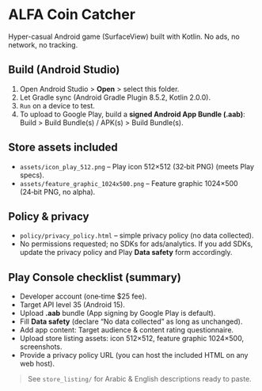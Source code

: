 
# ALFA Coin Catcher

Hyper-casual Android game (SurfaceView) built with Kotlin. No ads, no network, no tracking.

## Build (Android Studio)
1. Open Android Studio > **Open** > select this folder.
2. Let Gradle sync (Android Gradle Plugin 8.5.2, Kotlin 2.0.0).
3. `Run` on a device to test.
4. To upload to Google Play, build a **signed Android App Bundle (.aab)**: Build > Build Bundle(s) / APK(s) > Build Bundle(s).

## Store assets included
- `assets/icon_play_512.png` – Play icon 512×512 (32‑bit PNG) (meets Play specs).
- `assets/feature_graphic_1024x500.png` – Feature graphic 1024×500 (24‑bit PNG, no alpha).

## Policy & privacy
- `policy/privacy_policy.html` – simple privacy policy (no data collected).
- No permissions requested; no SDKs for ads/analytics. If you add SDKs, update the privacy policy and Play **Data safety** form accordingly.

## Play Console checklist (summary)
- Developer account (one‑time $25 fee).
- Target API level 35 (Android 15).
- Upload **.aab** bundle (App signing by Google Play is default).
- Fill **Data safety** (declare “No data collected” as long as unchanged).
- Add app content: Target audience & content rating questionnaire.
- Upload store listing assets: icon 512×512, feature graphic 1024×500, screenshots.
- Provide a privacy policy URL (you can host the included HTML on any web host).

> See `store_listing/` for Arabic & English descriptions ready to paste.
